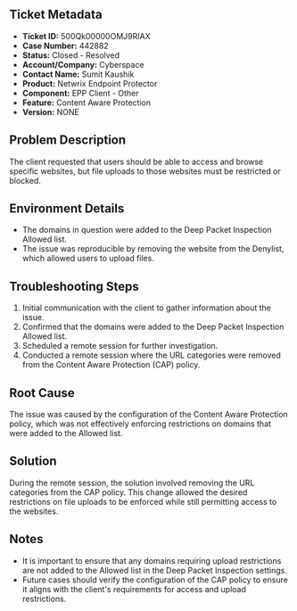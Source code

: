## Ticket Metadata
- **Ticket ID:** 500Qk00000OMJ9RIAX
- **Case Number:** 442882
- **Status:** Closed - Resolved
- **Account/Company:** Cyberspace
- **Contact Name:** Sumit Kaushik
- **Product:** Netwrix Endpoint Protector
- **Component:** EPP Client - Other
- **Feature:** Content Aware Protection
- **Version:** NONE

## Problem Description
The client requested that users should be able to access and browse specific websites, but file uploads to those websites must be restricted or blocked.

## Environment Details
- The domains in question were added to the Deep Packet Inspection Allowed list.
- The issue was reproducible by removing the website from the Denylist, which allowed users to upload files.

## Troubleshooting Steps
1. Initial communication with the client to gather information about the issue.
2. Confirmed that the domains were added to the Deep Packet Inspection Allowed list.
3. Scheduled a remote session for further investigation.
4. Conducted a remote session where the URL categories were removed from the Content Aware Protection (CAP) policy.

## Root Cause
The issue was caused by the configuration of the Content Aware Protection policy, which was not effectively enforcing restrictions on domains that were added to the Allowed list.

## Solution
During the remote session, the solution involved removing the URL categories from the CAP policy. This change allowed the desired restrictions on file uploads to be enforced while still permitting access to the websites.

## Notes
- It is important to ensure that any domains requiring upload restrictions are not added to the Allowed list in the Deep Packet Inspection settings.
- Future cases should verify the configuration of the CAP policy to ensure it aligns with the client's requirements for access and upload restrictions.